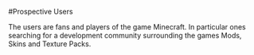 #Prospective Users

The users are fans and players of the game Minecraft. In particular ones searching for a development community surrounding the games Mods, Skins and Texture Packs.